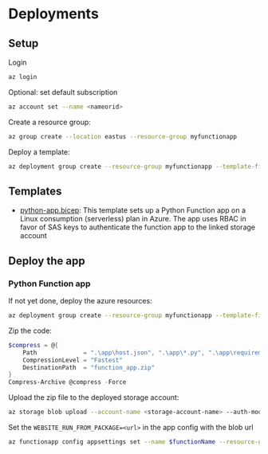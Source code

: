 # Deployments

## Setup

Login

```bash
az login
```

Optional: set default subscription

```bash
az account set --name <nameorid>
```

Create a resource group:

```bash
az group create --location eastus --resource-group myfunctionapp
```

Deploy a template:

```bash
az deployment group create --resource-group myfunctionapp --template-file .\python-app.bicep  --parameters .\python-app.bicepparam
```

## Templates

- [python-app.bicep](python-app.bicep): This template sets up a Python Function app on a Linux consumption (serverless) plan in Azure. The app uses RBAC in favor of SAS keys to authenticate the function app to the linked storage account

## Deploy the app

### Python Function app

If not yet done, deploy the azure resources:

```bash
az deployment group create --resource-group myfunctionapp --template-file .\python-app.bicep  --parameters .\python-app.bicepparam
```

Zip the code:

```powershell
$compress = @{
    Path             = ".\app\host.json", ".\app\*.py", ".\app\requirements.txt"
    CompressionLevel = "Fastest"
    DestinationPath  = "function_app.zip"
}
Compress-Archive @compress -Force
```

Upload the zip file to the deployed storage account:

```bash
az storage blob upload --account-name <storage-account-name> --auth-mode login --container-name 'appcontainer' --name "app.zip" --file "function_app.zip" --overwrite
```

Set the `WEBSITE_RUN_FROM_PACKAGE=<url>` in the app config with the blob url

```bash
az functionapp config appsettings set --name $functionName --resource-group $rg --settings "WEBSITE_RUN_FROM_PACKAGE=https://<storage-account-name>.blob.core.windows.net/appcontainer/app.zip"
```
